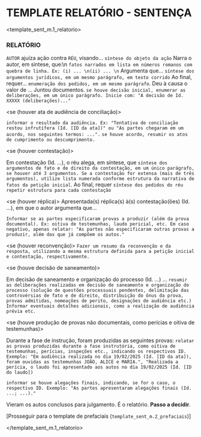 # TEMPLATE RELATÓRIO - SENTENÇA
<!-- Version 1.0.0 | 04-2025 Caio Dutra -->

<template_sent_m.1_relatorio>

### RELATÓRIO

<!-- Fase postulatória -->
`AUTOR` ajuíza ação contra `RÉU`, visando... `síntese do objeto da ação` 
Narra o autor, em síntese, que:\n
`fatos narrados em lista em números romanos com quebra de linha. Ex: (i) ... \n(ii) ... \n`
Argumenta que... `síntese dos argumentos jurídicos, em um mesmo parágrafo, em texto corrido`
Ao final, requer... `enumeração dos pedidos, em um mesmo parágrafo`.
Deu à causa o valor de ...
Juntou documentos.
`se houve decisão inicial, enumerar as deliberações, em um único parágrafo. Inicie com: "A decisão de Id. XXXXX (deliberações)..."`

<se (houver ata de audiência de conciliação)>

`informar o resultado da audiência. Ex: "Tentativa de conciliação restou infrutífera (Id. [ID da ata])" ou "As partes chegaram em um acordo, nos seguintes termos: ...".`
`se houve acordo, resumir os atos de cumprimento ou descumprimento.`
</se>

<se (houver contestação)>

Em contestação (Id. ...), o réu alega, em síntese, que `síntese dos argumentos de fato e de direito da contestação, em um único parágrafo, se houver até 3 argumentos. Se a contestação for extensa (mais de três argumentos), utilize lista numerada conforme estrutura da narrativa de fatos da petição inicial`.
Ao final, requer `síntese dos pedidos do réu`
`repetir estrutura para cada contestação`
</se>

<se (houver réplica)>
Apresentada(s) réplica(s) à(s) contestação(ões) (Id. ...), em que o autor argumenta que...
</se>

`Informar se as partes especificaram provas a produzir (além da prova documental). Ex: oitiva de testemunhas, laudo pericial, etc. Em caso negativo, apenas relatar: "As partes não especificaram outras provas a produzir, além das que já compõem os autos."`

<se (houver reconvenção)>
`Fazer um resumo da reconvenção e da resposta, utilizando a mesma estrutura definida para a petição inicial e contestação, respectivamente.`
</se>

<se (houve decisão de saneamento)>
<!-- Fase saneadora -->

Em decisão de saneamento e organização do processo (Id. ...) ...
`resumir as deliberações realizadas em decisão de saneamento e organização do processo (solução de questões processuais pendentes, delimitação das controvérsias de fato e de direito, distribuição do ônus da prova, provas admitidas, nomeações de perito, designações de audiência etc.)`
`Informar eventuais detalhes adicionais, como a realização de audiência prévia etc.`
</se>

<se (houve produção de provas não documentais, como perícias e oitiva de testemunhas)>
<!-- Fase instrutória -->

Durante a fase de instrução, foram produzidas as seguintes provas:
`relatar as provas produzidas durante a fase instrutória, como oitiva de testemunhas, perícias, inspeções etc., indicando os respectivos ID. Exemplo: "Em audiência realizada no dia 19/02/2025 (Id. [ID da ata]), foram ouvidas as testemunhas JOÃO, ALICE e MARIA.", "Realizada a perícia, o laudo foi apresentado aos autos no dia 19/02/2025 (Id. [ID do laudo])`

`informar se houve alegações finais, indicando, se for o caso, o respectivo ID. Exemplo: "As partes apresentaram alegações finais (Id. ...; ...)."`
</se>

<!-- Conclusão -->
Vieram os autos conclusos para julgamento.
É o relatório. **Passo a decidir**.

[Prosseguir para o template de prefaciais (`template_sent_m.2_prefaciais`)]

</template_sent_m.1_relatorio>